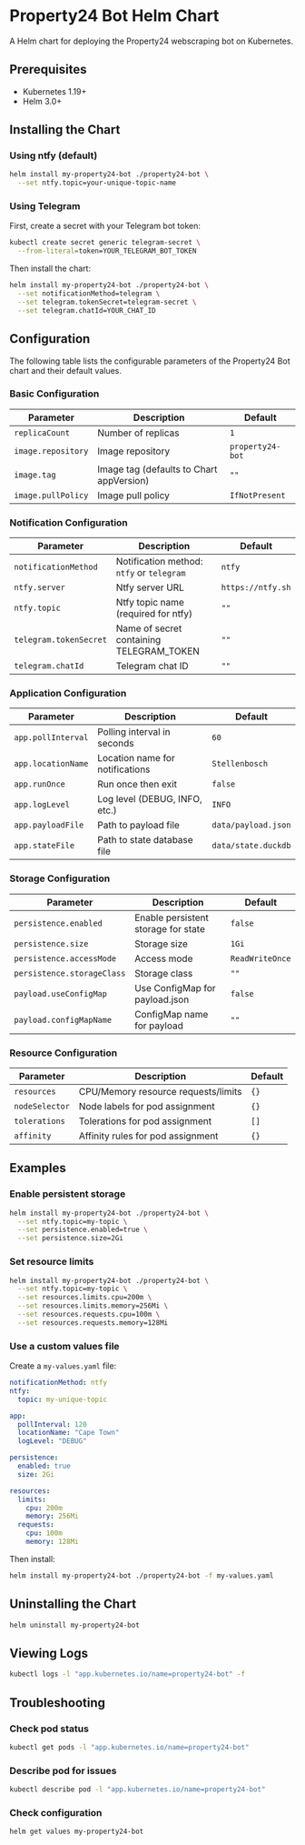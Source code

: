 # Property24 Bot Helm Chart

A Helm chart for deploying the Property24 webscraping bot on Kubernetes.

## Prerequisites

- Kubernetes 1.19+
- Helm 3.0+

## Installing the Chart

### Using ntfy (default)

```bash
helm install my-property24-bot ./property24-bot \
  --set ntfy.topic=your-unique-topic-name
```

### Using Telegram

First, create a secret with your Telegram bot token:

```bash
kubectl create secret generic telegram-secret \
  --from-literal=token=YOUR_TELEGRAM_BOT_TOKEN
```

Then install the chart:

```bash
helm install my-property24-bot ./property24-bot \
  --set notificationMethod=telegram \
  --set telegram.tokenSecret=telegram-secret \
  --set telegram.chatId=YOUR_CHAT_ID
```

## Configuration

The following table lists the configurable parameters of the Property24 Bot chart and their default values.

### Basic Configuration

| Parameter | Description | Default |
|-----------|-------------|---------|
| `replicaCount` | Number of replicas | `1` |
| `image.repository` | Image repository | `property24-bot` |
| `image.tag` | Image tag (defaults to Chart appVersion) | `""` |
| `image.pullPolicy` | Image pull policy | `IfNotPresent` |

### Notification Configuration

| Parameter | Description | Default |
|-----------|-------------|---------|
| `notificationMethod` | Notification method: `ntfy` or `telegram` | `ntfy` |
| `ntfy.server` | Ntfy server URL | `https://ntfy.sh` |
| `ntfy.topic` | Ntfy topic name (required for ntfy) | `""` |
| `telegram.tokenSecret` | Name of secret containing TELEGRAM_TOKEN | `""` |
| `telegram.chatId` | Telegram chat ID | `""` |

### Application Configuration

| Parameter | Description | Default |
|-----------|-------------|---------|
| `app.pollInterval` | Polling interval in seconds | `60` |
| `app.locationName` | Location name for notifications | `Stellenbosch` |
| `app.runOnce` | Run once then exit | `false` |
| `app.logLevel` | Log level (DEBUG, INFO, etc.) | `INFO` |
| `app.payloadFile` | Path to payload file | `data/payload.json` |
| `app.stateFile` | Path to state database file | `data/state.duckdb` |

### Storage Configuration

| Parameter | Description | Default |
|-----------|-------------|---------|
| `persistence.enabled` | Enable persistent storage for state | `false` |
| `persistence.size` | Storage size | `1Gi` |
| `persistence.accessMode` | Access mode | `ReadWriteOnce` |
| `persistence.storageClass` | Storage class | `""` |
| `payload.useConfigMap` | Use ConfigMap for payload.json | `false` |
| `payload.configMapName` | ConfigMap name for payload | `""` |

### Resource Configuration

| Parameter | Description | Default |
|-----------|-------------|---------|
| `resources` | CPU/Memory resource requests/limits | `{}` |
| `nodeSelector` | Node labels for pod assignment | `{}` |
| `tolerations` | Tolerations for pod assignment | `[]` |
| `affinity` | Affinity rules for pod assignment | `{}` |

## Examples

### Enable persistent storage

```bash
helm install my-property24-bot ./property24-bot \
  --set ntfy.topic=my-topic \
  --set persistence.enabled=true \
  --set persistence.size=2Gi
```

### Set resource limits

```bash
helm install my-property24-bot ./property24-bot \
  --set ntfy.topic=my-topic \
  --set resources.limits.cpu=200m \
  --set resources.limits.memory=256Mi \
  --set resources.requests.cpu=100m \
  --set resources.requests.memory=128Mi
```

### Use a custom values file

Create a `my-values.yaml` file:

```yaml
notificationMethod: ntfy
ntfy:
  topic: my-unique-topic

app:
  pollInterval: 120
  locationName: "Cape Town"
  logLevel: "DEBUG"

persistence:
  enabled: true
  size: 2Gi

resources:
  limits:
    cpu: 200m
    memory: 256Mi
  requests:
    cpu: 100m
    memory: 128Mi
```

Then install:

```bash
helm install my-property24-bot ./property24-bot -f my-values.yaml
```

## Uninstalling the Chart

```bash
helm uninstall my-property24-bot
```

## Viewing Logs

```bash
kubectl logs -l "app.kubernetes.io/name=property24-bot" -f
```

## Troubleshooting

### Check pod status

```bash
kubectl get pods -l "app.kubernetes.io/name=property24-bot"
```

### Describe pod for issues

```bash
kubectl describe pod -l "app.kubernetes.io/name=property24-bot"
```

### Check configuration

```bash
helm get values my-property24-bot
```
